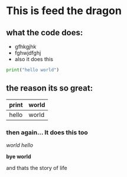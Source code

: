 # This is feed the dragon

## what the code does:
- gfhkgjhk
- fghwjdfghj
- also it does this

```python
print("hello world")
```
## the reason its so great:

|print|world|
|-----|-----|
|hello|world|

### then again... It does this too

*world hello*

**bye world**

and thats the story of life




